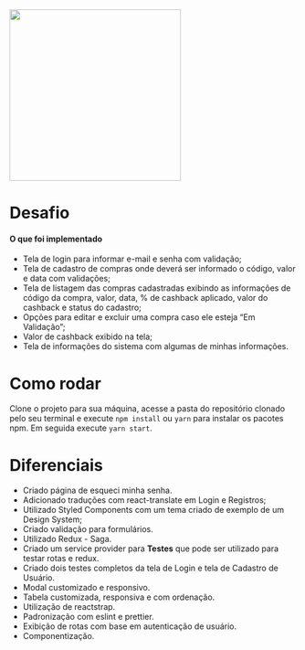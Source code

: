 <img width="300" src="https://logodownload.org/wp-content/uploads/2014/10/o-boticario-logo-1.png" />

# Desafio
#### O que foi implementado

- Tela de login para informar e-mail e senha com validação;
- Tela de cadastro de compras onde deverá ser informado o código, valor e data com validações;
- Tela de listagem das compras cadastradas exibindo as informações de código da compra, valor, data, % de cashback aplicado, valor do cashback e status do cadastro;
- Opções para editar e excluir uma compra caso ele esteja “Em Validação”;
- Valor de cashback exibido na tela;
- Tela de informações do sistema com algumas de minhas informações.

# Como rodar
Clone o projeto para sua máquina, acesse a pasta do repositório clonado pelo seu terminal e execute `npm install` ou `yarn` para instalar os pacotes npm. Em seguida execute `yarn start`.


# Diferenciais
- Criado página de esqueci minha senha.
- Adicionado traduções com react-translate em Login e Registros;
- Utilizado Styled Components com um tema criado de exemplo de um Design System;
- Criado validação para formulários.
- Utilizado Redux - Saga.
- Criado um service provider para **Testes** que pode ser utilizado para testar rotas e redux.
- Criado dois testes completos da tela de Login e tela de Cadastro de Usuário.
- Modal customizado e responsivo.
- Tabela customizada, responsiva e com ordenação.
- Utilização de reactstrap.
- Padronização com eslint e prettier.
- Exibição de rotas com base em autenticação de usuário.
- Componentização.

